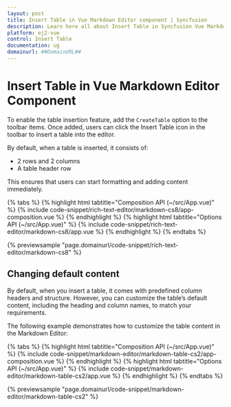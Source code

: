 ```yaml
---
layout: post
title: Insert Table in Vue Markdown Editor component | Syncfusion
description: Learn here all about Insert Table in Syncfusion Vue Markdown Editor component of Syncfusion Essential JS 2 and more.
platform: ej2-vue
control: Insert Table
documentation: ug
domainurl: ##DomainURL##
---
```


# Insert Table in Vue Markdown Editor Component

To enable the table insertion feature, add the `CreateTable` option to the toolbar items. Once added, users can click the Insert Table icon in the toolbar to insert a table into the editor.

By default, when a table is inserted, it consists of:

* 2 rows and 2 columns
* A table header row

This ensures that users can start formatting and adding content immediately.

{% tabs %}
{% highlight html tabtitle="Composition API (~/src/App.vue)" %}
{% include code-snippet/rich-text-editor/markdown-cs8/app-composition.vue %}
{% endhighlight %}
{% highlight html tabtitle="Options API (~/src/App.vue)" %}
{% include code-snippet/rich-text-editor/markdown-cs8/app.vue %}
{% endhighlight %}
{% endtabs %}
        
{% previewsample "page.domainurl/code-snippet/rich-text-editor/markdown-cs8" %}

## Changing default content 

By default, when you insert a table, it comes with predefined column headers and structure. However, you can customize the table’s default content, including the heading and column names, to match your requirements.

The following example demonstrates how to customize the table content in the Markdown Editor:

{% tabs %}
{% highlight html tabtitle="Composition API (~/src/App.vue)" %}
{% include code-snippet/markdown-editor/markdown-table-cs2/app-composition.vue %}
{% endhighlight %}
{% highlight html tabtitle="Options API (~/src/App.vue)" %}
{% include code-snippet/markdown-editor/markdown-table-cs2/app.vue %}
{% endhighlight %}
{% endtabs %}
        
{% previewsample "page.domainurl/code-snippet/markdown-editor/markdown-table-cs2" %}